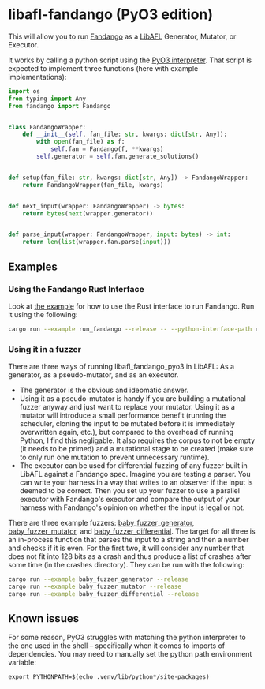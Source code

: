 # libafl-fandango (PyO3 edition)

This will allow you to run [Fandango](https://github.com/fandango-fuzzer/fandango) as a [LibAFL](https://github.com/aflplusplus/libafl) Generator, Mutator, or Executor.

It works by calling a python script using the [PyO3 interpreter](https://pyo3.rs). That script is expected to implement three functions (here with example implementations):

```python
import os
from typing import Any
from fandango import Fandango


class FandangoWrapper:
    def __init__(self, fan_file: str, kwargs: dict[str, Any]):
        with open(fan_file) as f:
            self.fan = Fandango(f, **kwargs)
        self.generator = self.fan.generate_solutions()


def setup(fan_file: str, kwargs: dict[str, Any]) -> FandangoWrapper:
    return FandangoWrapper(fan_file, kwargs)


def next_input(wrapper: FandangoWrapper) -> bytes:
    return bytes(next(wrapper.generator))


def parse_input(wrapper: FandangoWrapper, input: bytes) -> int:
    return len(list(wrapper.fan.parse(input)))
```

## Examples

### Using the Fandango Rust Interface

Look at [the example](./examples/run_fandango.rs) for how to use the Rust interface to run Fandango. Run it using the following:

```bash
cargo run --example run_fandango --release -- --python-interface-path examples/run_fandango.py --fandango-file  examples/even_numbers.fan
```

### Using it in a fuzzer

There are three ways of running libafl_fandango_pyo3 in LibAFL: As a generator, as a pseudo-mutator, and as an executor.

- The generator is the obvious and ideomatic answer.
- Using it as a pseudo-mutator is handy if you are building a mutational fuzzer anyway and just want to replace your mutator. Using it as a mutator will introduce a small performance benefit (running the scheduler, cloning the input to be mutated before it is immediately overwritten again, etc.), but compared to the overhead of running Python, I find this negligable. It also requires the corpus to not be empty (it needs to be primed) and a mutational stage to be created (make sure to only run one mutation to prevent unnecessary runtime).
- The executor can be used for differential fuzzing of any fuzzer built in LibAFL against a Fandango spec. Imagine you are testing a parser. You can write your harness in a way that writes to an observer if the input is deemed to be correct. Then you set up your fuzzer to use a parallel executor with Fandango's executor and compare the output of your harness with Fandango's opinion on whether the input is legal or not.

There are three example fuzzers: [baby_fuzzer_generator](./examples/baby_fuzzer_generator.rs), [baby_fuzzer_mutator](./examples/baby_fuzzer_mutator.rs), and [baby_fuzzer_differential](./examples/baby_fuzzer_differential.rs). The target for all three is an in-process function that parses the input to a string and then a number and checks if it is even. For the first two, it will consider any number that does not fit into 128 bits as a crash and thus produce a list of crashes after some time (in the crashes directory). They can be run with the following:

```bash
cargo run --example baby_fuzzer_generator --release
cargo run --example baby_fuzzer_mutator --release
cargo run --example baby_fuzzer_differential --release
```

## Known issues
For some reason, PyO3 struggles with matching the python interpreter to the one used in the shell – specifically when it comes to imports of dependencies. You may need to manually set the python path environment variable:

```
export PYTHONPATH=$(echo .venv/lib/python*/site-packages)
```
